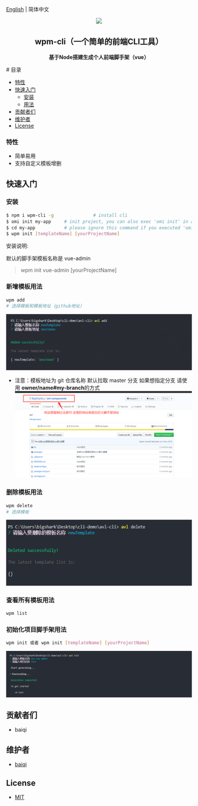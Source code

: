 [English](./README.EN.md) | 简体中文

<p align="center"><img width="100" src="https://vuejs.org/images/logo.png"></p>
<h2 align="center">wpm-cli（一个简单的前端CLI工具）</h2>
<p align="center"><b>基于Node搭建生成个人前端脚手架（vue）</b></p>
# 目录

- [特性](#特性)
- [快速入门](#快速入门)
  - [安装](#安装)
  - [用法](#用法)
- [贡献者们](#贡献者们)
- [维护者](#维护者)
- [License](#license)

### 特性

- 简单易用
- 支持自定义模板增删

## 快速入门

### 安装

```bash
$ npm i wpm-cli -g               # install cli
$ omi init my-app     # init project, you can also exec 'omi init' in an empty folder
$ cd my-app           # please ignore this command if you executed 'omi init' in an empty folder
$ wpm init [templateName] [yourProjectName]
```

安装说明:

默认的脚手架模板名称是 vue-admin

> wpm init vue-admin [yourProjectName]

### 新增模板用法

```bash
wpm add
# 选择模板和模板地址（github地址）
```

![wpm-add](./img/readme_add.png)

- 注意：模板地址为 git 仓库名称 默认拉取 master 分支
  如果想指定分支 请使用 **owner/name#my-branch**的方式
  ![wpm-add](./img/readme_gitAddress.png)

### 删除模板用法

```bash
wpm delete
# 选择模板
```

![wpm-add](./img/readme_delete.png)

### 查看所有模板用法

```bash
wpm list
```

### 初始化项目脚手架用法

```bash
wpm init 或者 wpm init [templateName] [yourProjectName]
```

![wpm-add](./img/readme_init.png)

## 贡献者们

- baiqi

## 维护者

- [baiqi](https://github.com/baiqi-2019)

## License

- [MIT](https://opensource.org/licenses/MIT)
